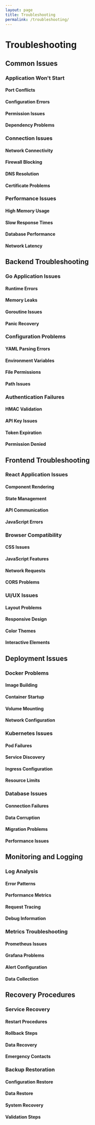 ```yaml
---
layout: page
title: Troubleshooting
permalink: /troubleshooting/
---
```


# Troubleshooting

## Common Issues

### Application Won't Start

#### Port Conflicts

#### Configuration Errors

#### Permission Issues

#### Dependency Problems

### Connection Issues

#### Network Connectivity

#### Firewall Blocking

#### DNS Resolution

#### Certificate Problems

### Performance Issues

#### High Memory Usage

#### Slow Response Times

#### Database Performance

#### Network Latency

## Backend Troubleshooting

### Go Application Issues

#### Runtime Errors

#### Memory Leaks

#### Goroutine Issues

#### Panic Recovery

### Configuration Problems

#### YAML Parsing Errors

#### Environment Variables

#### File Permissions

#### Path Issues

### Authentication Failures

#### HMAC Validation

#### API Key Issues

#### Token Expiration

#### Permission Denied

## Frontend Troubleshooting

### React Application Issues

#### Component Rendering

#### State Management

#### API Communication

#### JavaScript Errors

### Browser Compatibility

#### CSS Issues

#### JavaScript Features

#### Network Requests

#### CORS Problems

### UI/UX Issues

#### Layout Problems

#### Responsive Design

#### Color Themes

#### Interactive Elements

## Deployment Issues

### Docker Problems

#### Image Building

#### Container Startup

#### Volume Mounting

#### Network Configuration

### Kubernetes Issues

#### Pod Failures

#### Service Discovery

#### Ingress Configuration

#### Resource Limits

### Database Issues

#### Connection Failures

#### Data Corruption

#### Migration Problems

#### Performance Issues

## Monitoring and Logging

### Log Analysis

#### Error Patterns

#### Performance Metrics

#### Request Tracing

#### Debug Information

### Metrics Troubleshooting

#### Prometheus Issues

#### Grafana Problems

#### Alert Configuration

#### Data Collection

## Recovery Procedures

### Service Recovery

#### Restart Procedures

#### Rollback Steps

#### Data Recovery

#### Emergency Contacts

### Backup Restoration

#### Configuration Restore

#### Data Restore

#### System Recovery

#### Validation Steps
